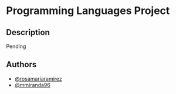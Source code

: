 # Programming Languages Project
## Description
Pending

## Authors
- [@rosamariaramirez](https://github.com/rosamariaramirez)
- [@mmiranda96](https://github.com/mmiranda96)
